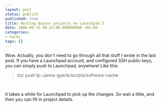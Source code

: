 ```yaml
---
layout: post
status: publish
published: true
title: Hosting Bazaar projects on Launchpad 2
date: 2008-06-15 08:23:00.000000000 +02:00
categories:
- hacks
tags: []
---
```

Wow. Actually, you don't need to go through all that stuff I wrote in the last post. If you have a Launchpad account, and configured SSH public keys, you can simply push to Launchpad, anywhere! Like this:

<blockquote>bzr push lp:~janos-gyerik/scripts/software-cache</blockquote><br />

It takes a while for Launchpad to pick up the changes. So wait a little, and then you can fill in project details.

